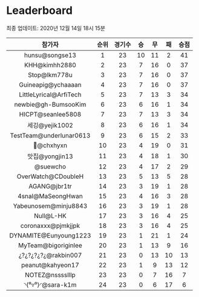 # Leaderboard
최종 업데이트: 2020년 12월 14일 18시 15분




| 참가자 | 순위 | 경기수 | 승 | 무 | 패 | 승점 |
|:---:|:---:|:---:|:---:|:---:|:---:|:---:|
| hunsu@songse13 | 1 | 23 | 10 | 11 | 2 | 41 |
| KHH@kimhh2880 | 2 | 23 | 7 | 16 | 0 | 37 |
| Stop@lkm778u | 3 | 23 | 7 | 16 | 0 | 37 |
| Guineapig@ychaaaan | 4 | 23 | 7 | 16 | 0 | 37 |
| LittleLyrical@ArfiTech | 5 | 23 | 7 | 13 | 3 | 34 |
| newbie@gh-BumsooKim | 6 | 23 | 6 | 16 | 1 | 34 |
| HICPT@seanlee5808 | 7 | 23 | 7 | 13 | 3 | 34 |
| 세깅@yejik1002 | 8 | 23 | 6 | 16 | 1 | 34 |
| TestTeam@underlunar0613 | 9 | 23 | 6 | 15 | 2 | 33 |
| 👑@chxhyxn | 10 | 23 | 4 | 19 | 0 | 31 |
| 맛집@yongjin13 | 11 | 23 | 4 | 18 | 1 | 30 |
| @suewcho | 12 | 23 | 4 | 17 | 2 | 29 |
| OverWatch@CDoubleH | 13 | 23 | 5 | 13 | 5 | 28 |
| AGANG@jbr1tr | 14 | 23 | 3 | 19 | 1 | 28 |
| 4snal@MaSeongHwan | 15 | 23 | 4 | 16 | 3 | 28 |
| Yabeunosem@minju8843 | 16 | 23 | 3 | 19 | 1 | 28 |
| Null@L-HK | 17 | 23 | 3 | 16 | 4 | 25 |
| coronaxxx@pjmkjjpk | 18 | 23 | 3 | 16 | 4 | 25 |
| DYNAMITE@Eunyoung1223 | 19 | 23 | 1 | 21 | 1 | 24 |
| MyTeam@bigoriginlee | 20 | 23 | 1 | 13 | 9 | 16 |
| ¿?¿?¿?¿?¿@rakbin007 | 21 | 23 | 0 | 13 | 10 | 13 |
| peanut@kahyeon17 | 22 | 23 | 1 | 9 | 13 | 12 |
| NOTEZ@nsssslllp | 23 | 23 | 0 | 7 | 16 | 7 |
| ◝(⁰▿⁰)◜@sara-k1m | 24 | 23 | 0 | 6 | 17 | 6 |